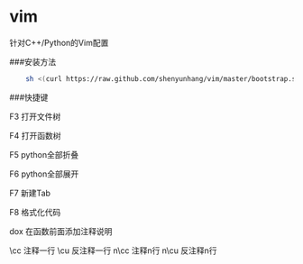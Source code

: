 # vim
针对C++/Python的Vim配置

###安装方法
```bash
	sh <(curl https://raw.github.com/shenyunhang/vim/master/bootstrap.sh -L)
```

###快捷键

F3 打开文件树

F4 打开函数树

F5 python全部折叠

F6 python全部展开

F7 新建Tab

F8 格式化代码

dox 在函数前面添加注释说明

\cc 注释一行
\cu 反注释一行
n\cc 注释n行
n\cu 反注释n行

